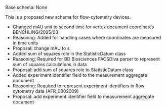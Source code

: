 Base schema: None

This is a proposed new schema for flow-cytometry devices.

* Changed mAU unit to second time for vertex document coordinates BENCHLING/2025/03
 * Reasoning: Added for handling cases where coordinates are measured in time units
 * Proposal: change mAU to s
* Added sum of squares role in the StatisticDatum class
 * Reasoning: Required for BD Biosciences FACSDiva parser to represent sum of squares calculations in data
 * Proposal: add sum of squares role to StatisticDatum class
* Added experiment identifier field to the measurement aggregate document
 * Reasoning: Required to represent experiment identifiers in flow cytometry data (AFR_0002009)
 * Proposal: add experiment identifier field to measurement aggregate document